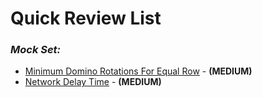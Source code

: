 # **Quick Review List**

### _**Mock Set:**_
* [Minimum Domino Rotations For Equal Row](MinimumDominoRotationsForEqualRow.java) - **(MEDIUM)**
* [Network Delay Time](NetworkDelayTime.java) - **(MEDIUM)**
